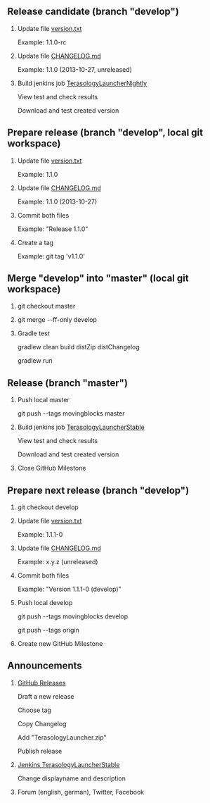 Release candidate (branch "develop")
------------------------------------
1. Update file [version.txt](/MovingBlocks/TerasologyLauncher/blob/develop/version.txt)

    Example: 1.1.0-rc

2. Update file [CHANGELOG.md](/MovingBlocks/TerasologyLauncher/blob/develop/CHANGELOG.md)

    Example: 1.1.0 (2013-10-27, unreleased)

3. Build jenkins job [TerasologyLauncherNightly](http://jenkins.movingblocks.net/view/Launcher/job/TerasologyLauncherNightly/)

    View test and check results

    Download and test created version

Prepare release (branch "develop", local git workspace)
-------------------------------------------------------
1. Update file [version.txt](/MovingBlocks/TerasologyLauncher/blob/develop/version.txt)

    Example: 1.1.0

2. Update file [CHANGELOG.md](/MovingBlocks/TerasologyLauncher/blob/develop/CHANGELOG.md)

    Example: 1.1.0 (2013-10-27)

3. Commit both files

    Example: "Release 1.1.0"

4. Create a tag

    Example: git tag 'v1.1.0'

Merge "develop" into "master" (local git workspace)
---------------------------------------------------

1. git checkout master

2. git merge --ff-only develop

3. Gradle test

    gradlew clean build distZip distChangelog

    gradlew run

Release (branch "master")
-------------------------

1. Push local master

    git push --tags movingblocks master

2. Build jenkins job [TerasologyLauncherStable](http://jenkins.movingblocks.net/view/Launcher/job/TerasologyLauncherStable/)

    View test and check results

    Download and test created version

3. Close GitHub Milestone

Prepare next release (branch "develop")
---------------------------------------

1. git checkout develop

2. Update file [version.txt](/MovingBlocks/TerasologyLauncher/blob/develop/version.txt)

    Example: 1.1.1-0

3. Update file [CHANGELOG.md](/MovingBlocks/TerasologyLauncher/blob/develop/CHANGELOG.md)

    Example: x.y.z (unreleased)

4. Commit both files

    Example: "Version 1.1.1-0 (develop)"

5. Push local develop

    git push --tags movingblocks develop

    git push --tags origin

6. Create new GitHub Milestone

Announcements
-------------

1. [GitHub Releases](https://github.com/MovingBlocks/TerasologyLauncher/releases)

    Draft a new release

    Choose tag

    Copy Changelog

    Add "TerasologyLauncher.zip"

    Publish release    

2. [Jenkins TerasologyLauncherStable](http://jenkins.movingblocks.net/view/Launcher/job/TerasologyLauncherStable/lastBuild/)

    Change displayname and description

3. Forum (english, german), Twitter, Facebook
